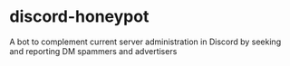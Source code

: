 # discord-honeypot
A bot to complement current server administration in Discord by seeking and reporting DM spammers and advertisers
